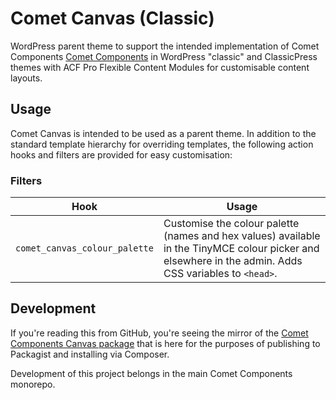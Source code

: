 # Comet Canvas (Classic)

WordPress parent theme to support the intended implementation of Comet Components [Comet Components](https://cometcomponents.io) in WordPress "classic" and ClassicPress themes with ACF Pro Flexible Content Modules for customisable content layouts.

## Usage
Comet Canvas is intended to be used as a parent theme. In addition to the standard template hierarchy for overriding templates, the following action hooks and filters are provided for easy customisation:

### Filters
| Hook                          | Usage                                                                                                                                                  |
|-------------------------------|--------------------------------------------------------------------------------------------------------------------------------------------------------|
| `comet_canvas_colour_palette` | Customise the colour palette (names and hex values) available in the TinyMCE colour picker and elsewhere in the admin. Adds CSS variables to `<head>`. |

## Development
If you're reading this from GitHub, you're seeing the mirror of the [Comet Components Canvas package](https://github.com/doubleedesign/comet-components/tree/master/packages/comet-canvas) that is here for the purposes of publishing to Packagist and installing via Composer.

Development of this project belongs in the main Comet Components monorepo.
